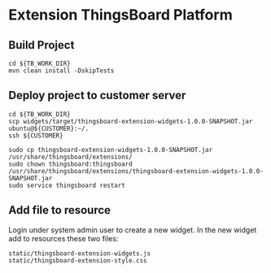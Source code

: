 Extension ThingsBoard Platform
=====================

## Build Project

```
cd ${TB_WORK_DIR}
mvn clean install -DskipTests
```

## Deploy project to customer server

```
cd ${TB_WORK_DIR}
scp widgets/target/thingsboard-extension-widgets-1.0.0-SNAPSHOT.jar ubuntu@${CUSTOMER}:~/.
ssh ${CUSTOMER}

sudo cp thingsboard-extension-widgets-1.0.0-SNAPSHOT.jar /usr/share/thingsboard/extensions/
sudo chown thingsboard:thingsboard /usr/share/thingsboard/extensions/thingsboard-extension-widgets-1.0.0-SNAPSHOT.jar
sudo service thingsboard restart
```

## Add file to resource

Login under system admin user to create a new widget. In the new widget add to resources these two files:
```
static/thingsboard-extension-widgets.js
static/thingsboard-extension-style.css
```
